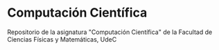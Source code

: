# Computación Científica
Repositorio de la asignatura "Computación Científica" de la Facultad de Ciencias Físicas y Matemáticas, UdeC
